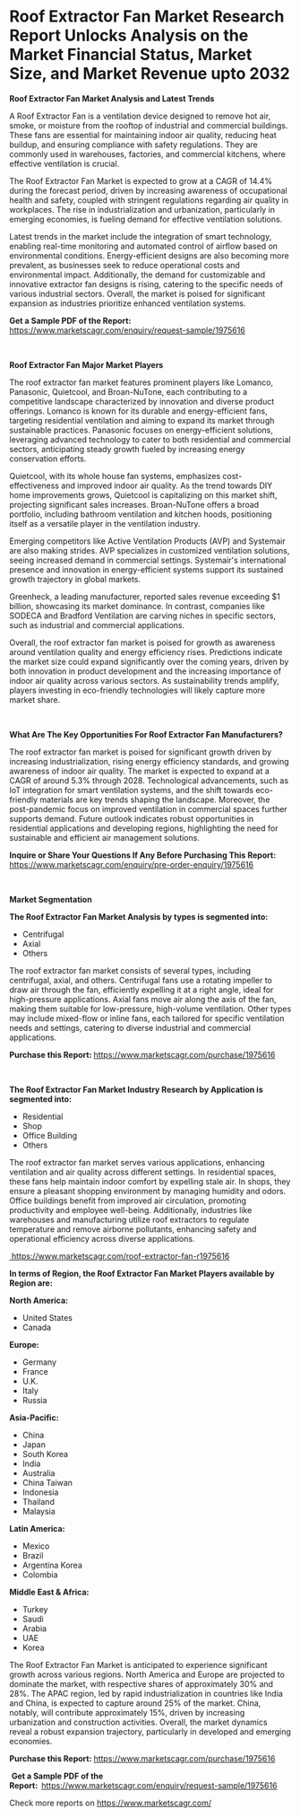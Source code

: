 <p><h1>Roof Extractor Fan Market Research Report Unlocks Analysis on the Market Financial Status, Market Size, and Market Revenue upto 2032</h1></p><p><strong>Roof Extractor Fan Market Analysis and Latest Trends</strong></p>
<p><p>A Roof Extractor Fan is a ventilation device designed to remove hot air, smoke, or moisture from the rooftop of industrial and commercial buildings. These fans are essential for maintaining indoor air quality, reducing heat buildup, and ensuring compliance with safety regulations. They are commonly used in warehouses, factories, and commercial kitchens, where effective ventilation is crucial.</p><p>The Roof Extractor Fan Market is expected to grow at a CAGR of 14.4% during the forecast period, driven by increasing awareness of occupational health and safety, coupled with stringent regulations regarding air quality in workplaces. The rise in industrialization and urbanization, particularly in emerging economies, is fueling demand for effective ventilation solutions.</p><p>Latest trends in the market include the integration of smart technology, enabling real-time monitoring and automated control of airflow based on environmental conditions. Energy-efficient designs are also becoming more prevalent, as businesses seek to reduce operational costs and environmental impact. Additionally, the demand for customizable and innovative extractor fan designs is rising, catering to the specific needs of various industrial sectors. Overall, the market is poised for significant expansion as industries prioritize enhanced ventilation systems.</p></p>
<p><strong>Get a Sample PDF of the Report:&nbsp;</strong> <a href="https://www.marketscagr.com/enquiry/request-sample/1975616?utm_campaign=2241&utm_medium=2&utm_source=Github&utm_content=ia&utm_term=20022025&utm_id=roof-extractor-fan">https://www.marketscagr.com/enquiry/request-sample/1975616</a></p>
<p>&nbsp;</p>
<p><strong>Roof Extractor Fan Major Market Players</strong></p>
<p><p>The roof extractor fan market features prominent players like Lomanco, Panasonic, Quietcool, and Broan-NuTone, each contributing to a competitive landscape characterized by innovation and diverse product offerings. Lomanco is known for its durable and energy-efficient fans, targeting residential ventilation and aiming to expand its market through sustainable practices. Panasonic focuses on energy-efficient solutions, leveraging advanced technology to cater to both residential and commercial sectors, anticipating steady growth fueled by increasing energy conservation efforts.</p><p>Quietcool, with its whole house fan systems, emphasizes cost-effectiveness and improved indoor air quality. As the trend towards DIY home improvements grows, Quietcool is capitalizing on this market shift, projecting significant sales increases. Broan-NuTone offers a broad portfolio, including bathroom ventilation and kitchen hoods, positioning itself as a versatile player in the ventilation industry.</p><p>Emerging competitors like Active Ventilation Products (AVP) and Systemair are also making strides. AVP specializes in customized ventilation solutions, seeing increased demand in commercial settings. Systemair's international presence and innovation in energy-efficient systems support its sustained growth trajectory in global markets.</p><p>Greenheck, a leading manufacturer, reported sales revenue exceeding $1 billion, showcasing its market dominance. In contrast, companies like SODECA and Bradford Ventilation are carving niches in specific sectors, such as industrial and commercial applications.</p><p>Overall, the roof extractor fan market is poised for growth as awareness around ventilation quality and energy efficiency rises. Predictions indicate the market size could expand significantly over the coming years, driven by both innovation in product development and the increasing importance of indoor air quality across various sectors. As sustainability trends amplify, players investing in eco-friendly technologies will likely capture more market share.</p></p>
<p>&nbsp;</p>
<p><strong>What Are The Key Opportunities For Roof Extractor Fan Manufacturers?</strong></p>
<p><p>The roof extractor fan market is poised for significant growth driven by increasing industrialization, rising energy efficiency standards, and growing awareness of indoor air quality. The market is expected to expand at a CAGR of around 5.3% through 2028. Technological advancements, such as IoT integration for smart ventilation systems, and the shift towards eco-friendly materials are key trends shaping the landscape. Moreover, the post-pandemic focus on improved ventilation in commercial spaces further supports demand. Future outlook indicates robust opportunities in residential applications and developing regions, highlighting the need for sustainable and efficient air management solutions.</p></p>
<p><strong>Inquire or Share Your Questions If Any Before Purchasing This Report:</strong> <a href="https://www.marketscagr.com/enquiry/pre-order-enquiry/1975616?utm_campaign=2241&utm_medium=2&utm_source=Github&utm_content=ia&utm_term=20022025&utm_id=roof-extractor-fan">https://www.marketscagr.com/enquiry/pre-order-enquiry/1975616</a></p>
<p>&nbsp;</p>
<p><strong>Market Segmentation</strong></p>
<p><strong>The Roof Extractor Fan Market Analysis by types is segmented into:</strong></p>
<p><ul><li>Centrifugal</li><li>Axial</li><li>Others</li></ul></p>
<p><p>The roof extractor fan market consists of several types, including centrifugal, axial, and others. Centrifugal fans use a rotating impeller to draw air through the fan, efficiently expelling it at a right angle, ideal for high-pressure applications. Axial fans move air along the axis of the fan, making them suitable for low-pressure, high-volume ventilation. Other types may include mixed-flow or inline fans, each tailored for specific ventilation needs and settings, catering to diverse industrial and commercial applications.</p></p>
<p><strong>Purchase this Report:&nbsp;</strong><a href="https://www.marketscagr.com/purchase/1975616?utm_campaign=2241&utm_medium=2&utm_source=Github&utm_content=ia&utm_term=20022025&utm_id=roof-extractor-fan">https://www.marketscagr.com/purchase/1975616</a></p>
<p>&nbsp;</p>
<p><strong>The Roof Extractor Fan Market Industry Research by Application is segmented into:</strong></p>
<p><ul><li>Residential</li><li>Shop</li><li>Office Building</li><li>Others</li></ul></p>
<p><p>The roof extractor fan market serves various applications, enhancing ventilation and air quality across different settings. In residential spaces, these fans help maintain indoor comfort by expelling stale air. In shops, they ensure a pleasant shopping environment by managing humidity and odors. Office buildings benefit from improved air circulation, promoting productivity and employee well-being. Additionally, industries like warehouses and manufacturing utilize roof extractors to regulate temperature and remove airborne pollutants, enhancing safety and operational efficiency across diverse applications.</p></p>
<p><a href="https://www.marketscagr.com/roof-extractor-fan-r1975616?utm_campaign=2241&utm_medium=2&utm_source=Github&utm_content=ia&utm_term=20022025&utm_id=roof-extractor-fan">&nbsp;https://www.marketscagr.com/roof-extractor-fan-r1975616</a></p>
<p><strong>In terms of Region, the Roof Extractor Fan Market Players available by Region are:</strong></p>
<p>
    <p> <strong> North America: </strong>
        <ul>
            <li>United States</li>
            <li>Canada</li>
        </ul>
        </p> 
    <p> <strong> Europe: </strong>
        <ul>
            <li>Germany</li>
            <li>France</li>
            <li>U.K.</li>
            <li>Italy</li>
            <li>Russia</li>
        </ul>
        </p> 
    <p> <strong> Asia-Pacific: </strong>
        <ul>
            <li>China</li>
            <li>Japan</li>
            <li>South Korea</li>
            <li>India</li>
            <li>Australia</li>
            <li>China Taiwan</li>
            <li>Indonesia</li>
            <li>Thailand</li>
            <li>Malaysia</li>
        </ul>
        </p> 
    <p> <strong> Latin America: </strong>
        <ul>
            <li>Mexico</li>
            <li>Brazil</li>
            <li>Argentina Korea</li>
            <li>Colombia</li>
        </ul>
        </p> 
    <p> <strong> Middle East & Africa: </strong>
        <ul>
            <li>Turkey</li>
            <li>Saudi</li>
            <li>Arabia</li>
            <li>UAE</li>
            <li>Korea</li>
        </ul>
    </p>
    </p>
<p><p>The Roof Extractor Fan Market is anticipated to experience significant growth across various regions. North America and Europe are projected to dominate the market, with respective shares of approximately 30% and 28%. The APAC region, led by rapid industrialization in countries like India and China, is expected to capture around 25% of the market. China, notably, will contribute approximately 15%, driven by increasing urbanization and construction activities. Overall, the market dynamics reveal a robust expansion trajectory, particularly in developed and emerging economies.</p></p>
<p><strong>Purchase this Report: </strong><a href="https://www.marketscagr.com/purchase/1975616?utm_campaign=2241&utm_medium=2&utm_source=Github&utm_content=ia&utm_term=20022025&utm_id=roof-extractor-fan">https://www.marketscagr.com/purchase/1975616</a></p>
<p>&nbsp;<strong>Get a Sample PDF of the Report:&nbsp;&nbsp;</strong><a href="https://www.marketscagr.com/enquiry/request-sample/1975616?utm_campaign=2241&utm_medium=2&utm_source=Github&utm_content=ia&utm_term=20022025&utm_id=roof-extractor-fan">https://www.marketscagr.com/enquiry/request-sample/1975616</a></p>
<p><strong></strong></p>
<p>Check more reports on <a href="https://www.marketscagr.com/?utm_campaign=2241&utm_medium=2&utm_source=Github&utm_content=ia&utm_term=20022025&utm_id=roof-extractor-fan">https://www.marketscagr.com/</a></p>